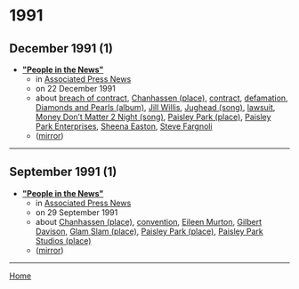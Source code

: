 # 1991

## December 1991 (1)

 - [**"People in the News"**](https://apnews.com/df4748de657e2a79a5ec74214a26f279)
    - in [Associated Press News](../../publications/associated-press-news/index.md)
    - on 22 December 1991
    - about [breach of contract](../../topics/breach-of-contract/index.md), [Chanhassen (place)](../../topics/place/chanhassen/index.md), [contract](../../topics/contract/index.md), [defamation](../../topics/defamation/index.md), [Diamonds and Pearls (album)](../../topics/album/diamonds-and-pearls/index.md), [Jill Willis](../../topics/jill-willis/index.md), [Jughead (song)](../../topics/song/jughead/index.md), [lawsuit](../../topics/lawsuit/index.md), [Money Don’t Matter 2 Night (song)](../../topics/song/money-don-t-matter-2-night/index.md), [Paisley Park (place)](../../topics/place/paisley-park/index.md), [Paisley Park Enterprises](../../topics/paisley-park-enterprises/index.md), [Sheena Easton](../../topics/sheena-easton/index.md), [Steve Fargnoli](../../topics/steve-fargnoli/index.md)
    - ([mirror](https://web.archive.org/web/*/https://apnews.com/df4748de657e2a79a5ec74214a26f279))

----

## September 1991 (1)

 - [**"People in the News"**](https://apnews.com/ead94f8086f35ea0b95cd202d06b49b5)
    - in [Associated Press News](../../publications/associated-press-news/index.md)
    - on 29 September 1991
    - about [Chanhassen (place)](../../topics/place/chanhassen/index.md), [convention](../../topics/convention/index.md), [Eileen Murton](../../topics/eileen-murton/index.md), [Gilbert Davison](../../topics/gilbert-davison/index.md), [Glam Slam (place)](../../topics/place/glam-slam/index.md), [Paisley Park (place)](../../topics/place/paisley-park/index.md), [Paisley Park Studios (place)](../../topics/place/paisley-park-studios/index.md)
    - ([mirror](https://web.archive.org/web/*/https://apnews.com/ead94f8086f35ea0b95cd202d06b49b5))

----

[Home](../index.md)

